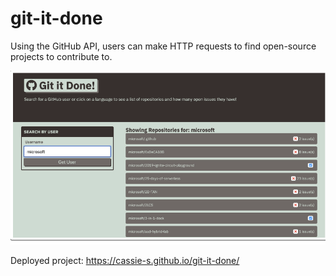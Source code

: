 # git-it-done

Using the GitHub API, users can make HTTP requests to find open-source projects to contribute to.

![Screenshot of Application](assets/gititdone.png)

Deployed project: https://cassie-s.github.io/git-it-done/